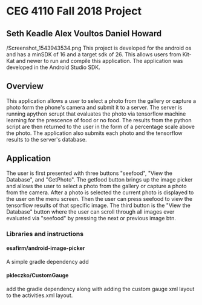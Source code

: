 #   CEG 4110 Fall 2018 Project
##   Seth Keadle Alex Voultos Daniel Howard
/Screenshot_1543943534.png
This project is developed for the android os and has a minSDK of 16 and a target sdk of 26. This allows users from Kit-Kat and newer to run and compile this application. The application was developed in the Android Studio SDK.

##   Overview
This application allows a user to select a photo from the gallery or capture a photo form the phone's camera and submit it to a server. The server is running  apython scrupt that evaluates the photo via tensorflow machine learning for the prescence of food or no food. The results from the python script are then returned to the user in the form of a percentage scale above the photo. The application also submits each photo and the tensorflow results to the server's database.

##   Application
The user is first presented with three buttons "seefood", "View the Database", and "GetPhoto". The getfood button brings up the image picker and allows the user to select a photo from the gallery or capture a photo from the camera. After a photo is selected the current photo is displayed to the user on the menu screen. Then the user can press seefood to view the tensorflow results of that specific image. The third button is the "View the Database" button where the user can scroll through all images ever evaluated via "seefood" by pressing the next or previous image btn. 

### Libraries and instructions
####    esafirm/android-image-picker
A simple gradle dependency add
#### pkleczko/CustomGauge
add the gradle dependency along with adding the custom gauge xml layout to the activities.xml layout.

